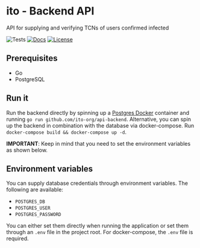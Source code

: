 # ito - Backend API

API for supplying and verifying TCNs of users confirmed infected

![Tests](https://github.com/ito-org/api-backend/workflows/Continuous%20Integration/badge.svg)
[![Docs](https://img.shields.io/website?label=docs&url=https%3A%2F%2Fdocs.ito-app.org%2Fapi-backend)](https://docs.ito-app.org/api-backend)
[![License](https://img.shields.io/badge/license-BSD--3--Clause--Clear-blue)](LICENSE)

## Prerequisites

- Go
- PostgreSQL

## Run it

Run the backend directly by spinning up a [Postgres Docker](https://hub.docker.com/_/postgres/) container and running `go run github.com/ito-org/api-backend`. Alternative, you can spin up the backend in combination with the database via docker-compose. Run `docker-compose build && docker-compose up -d`.

**IMPORTANT**: Keep in mind that you need to set the environment variables as shown below.

## Environment variables

You can supply database credentials through environment variables. The following are available:

* `POSTGRES_DB`
* `POSTGRES_USER`
* `POSTGRES_PASSWORD`

You can either set them directly when running the application or set them through an `.env` file in the project root. For docker-compose, the `.env` file is required.
